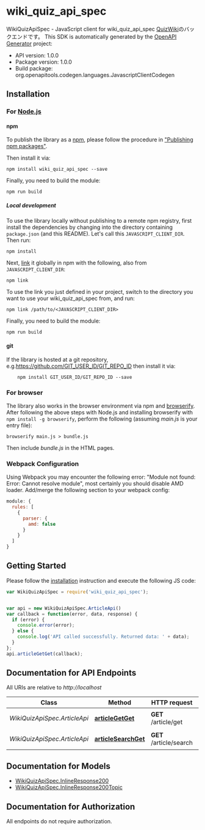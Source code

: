 # wiki_quiz_api_spec

WikiQuizApiSpec - JavaScript client for wiki_quiz_api_spec
[QuizWiki](https://www.quiz-wiki.com/)のバックエンドです。
This SDK is automatically generated by the [OpenAPI Generator](https://openapi-generator.tech) project:

- API version: 1.0.0
- Package version: 1.0.0
- Build package: org.openapitools.codegen.languages.JavascriptClientCodegen

## Installation

### For [Node.js](https://nodejs.org/)

#### npm

To publish the library as a [npm](https://www.npmjs.com/), please follow the procedure in ["Publishing npm packages"](https://docs.npmjs.com/getting-started/publishing-npm-packages).

Then install it via:

```shell
npm install wiki_quiz_api_spec --save
```

Finally, you need to build the module:

```shell
npm run build
```

##### Local development

To use the library locally without publishing to a remote npm registry, first install the dependencies by changing into the directory containing `package.json` (and this README). Let's call this `JAVASCRIPT_CLIENT_DIR`. Then run:

```shell
npm install
```

Next, [link](https://docs.npmjs.com/cli/link) it globally in npm with the following, also from `JAVASCRIPT_CLIENT_DIR`:

```shell
npm link
```

To use the link you just defined in your project, switch to the directory you want to use your wiki_quiz_api_spec from, and run:

```shell
npm link /path/to/<JAVASCRIPT_CLIENT_DIR>
```

Finally, you need to build the module:

```shell
npm run build
```

#### git

If the library is hosted at a git repository, e.g.https://github.com/GIT_USER_ID/GIT_REPO_ID
then install it via:

```shell
    npm install GIT_USER_ID/GIT_REPO_ID --save
```

### For browser

The library also works in the browser environment via npm and [browserify](http://browserify.org/). After following
the above steps with Node.js and installing browserify with `npm install -g browserify`,
perform the following (assuming *main.js* is your entry file):

```shell
browserify main.js > bundle.js
```

Then include *bundle.js* in the HTML pages.

### Webpack Configuration

Using Webpack you may encounter the following error: "Module not found: Error:
Cannot resolve module", most certainly you should disable AMD loader. Add/merge
the following section to your webpack config:

```javascript
module: {
  rules: [
    {
      parser: {
        amd: false
      }
    }
  ]
}
```

## Getting Started

Please follow the [installation](#installation) instruction and execute the following JS code:

```javascript
var WikiQuizApiSpec = require('wiki_quiz_api_spec');


var api = new WikiQuizApiSpec.ArticleApi()
var callback = function(error, data, response) {
  if (error) {
    console.error(error);
  } else {
    console.log('API called successfully. Returned data: ' + data);
  }
};
api.articleGetGet(callback);

```

## Documentation for API Endpoints

All URIs are relative to *http://localhost*

Class | Method | HTTP request | Description
------------ | ------------- | ------------- | -------------
*WikiQuizApiSpec.ArticleApi* | [**articleGetGet**](docs/ArticleApi.md#articleGetGet) | **GET** /article/get | 記事データの取得
*WikiQuizApiSpec.ArticleApi* | [**articleSearchGet**](docs/ArticleApi.md#articleSearchGet) | **GET** /article/search | 検索結果を取得


## Documentation for Models

 - [WikiQuizApiSpec.InlineResponse200](docs/InlineResponse200.md)
 - [WikiQuizApiSpec.InlineResponse200Topic](docs/InlineResponse200Topic.md)


## Documentation for Authorization

All endpoints do not require authorization.
